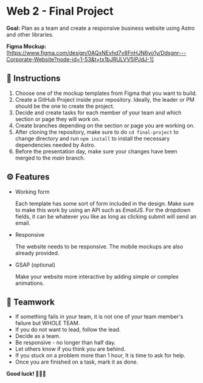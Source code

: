 # Web 2 - Final Project

**Goal:** Plan as a team and create a responsive business website using Astro and other libraries.

**Figma Mockup:** [https://www.figma.com/design/0AQxNEvhd7v8FnHJN6yo1y/Ddsgnr---Corporate-Website?node-id=1-53&t=tx1bJRULVV5IPJdJ-1]

## 📖 Instructions

1. Choose one of the mockup templates from Figma that you want to build.
2. Create a GitHub Project inside your repository. Ideally, the leader or PM should be the one to create the project.
3. Decide and create tasks for each member of your team and which section or page they will work on.
4. Create branches depending on the section or page you are working on.
5. After cloning the repository, make sure to do `cd final-project` to change directory and run `npm install` to install the necessary dependencies needed by Astro.
6. Before the presentation day, make sure your changes have been merged to the *main* branch.

## ⚙️ Features

- Working form
  
  Each template has some sort of form included in the design. Make sure to make this work by using an API such as *EmailJS*. For the dropdown fields, it can be whatever you like as long as clicking submit will send an email.
- Responsive

  The website needs to be responsive. The mobile mockups are also already provided.
- GSAP (optional)

  Make your website more interactive by adding simple or complex animations.

## 👥 Teamwork

- If something fails in your team, it is not one of your team member's failure but WHOLE TEAM.
- If you do not want to lead, follow the lead.
- Decide as a team.
- Be responsive - no longer than half day.
- Let others know if you think you are behind.
- If you stuck on a problem more than 1 hour, It is time to ask for help.
- Once you are finished on a task, mark it as done.

**Good luck! 🎉🎉🎉**
